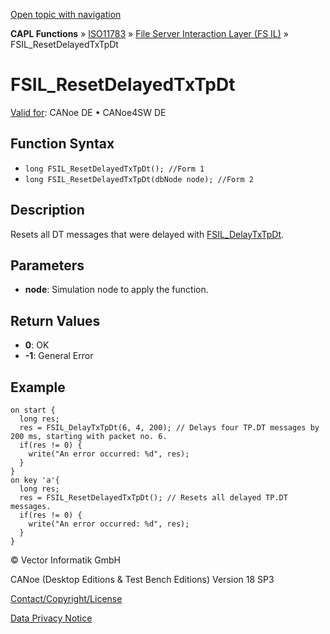 [Open topic with navigation](../../../../../../CANoeDEFamily.htm#Topics/CAPLFunctions/ISO11783/ISOInteractionLayerFS/Functions/CAPLfunctionIso11783FSILResetDelayedTxTpDt.md)

**CAPL Functions** » [ISO11783](../../CAPLfunctionsISO11783Overview.md) » [File Server Interaction Layer (FS IL)](../CAPLfunctionsISOILFSOverview.md) » FSIL_ResetDelayedTxTpDt

# FSIL_ResetDelayedTxTpDt

[Valid for](../../../../Shared/FeatureAvailability.md): CANoe DE • CANoe4SW DE

## Function Syntax

- `long FSIL_ResetDelayedTxTpDt(); //Form 1`
- `long FSIL_ResetDelayedTxTpDt(dbNode node); //Form 2`

## Description

Resets all DT messages that were delayed with [FSIL_DelayTxTpDt](CAPLfunctionIso11783FSILDelayTxTpDt.md).

## Parameters

- **node**: Simulation node to apply the function.

## Return Values

- **0**: OK
- **-1**: General Error

## Example

```plaintext
on start {
  long res;
  res = FSIL_DelayTxTpDt(6, 4, 200); // Delays four TP.DT messages by 200 ms, starting with packet no. 6.
  if(res != 0) {
    write("An error occurred: %d", res);
  }
}
on key 'a'{
  long res;
  res = FSIL_ResetDelayedTxTpDt(); // Resets all delayed TP.DT messages.
  if(res != 0) {
    write("An error occurred: %d", res);
  }
}
```

© Vector Informatik GmbH

CANoe (Desktop Editions & Test Bench Editions) Version 18 SP3

[Contact/Copyright/License](../../../../Shared/ContactCopyrightLicense.md)

[Data Privacy Notice](https://www.vector.com/int/en/company/get-info/privacy-policy/)